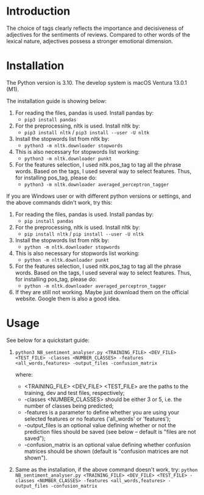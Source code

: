 # Introduction
The choice of tags clearly reflects the importance and decisiveness of adjectives for the sentiments of reviews. Compared to other words of the lexical nature, adjectives possess a stronger emotional dimension.

# Installation
The Python version is 3.10. The develop system is macOS Ventura 13.0.1 (M1).

The installation guide is showing below:
1. For reading the files, pandas is used. Install pandas by:
    * `pip3 install pandas`
2. For the preprocessing, nltk is used. Install nltk by:
    * `pip3 install nltk` / `pip3 install --user -U nltk`
3. Install the stopwords list from nltk by:
    * `python3 -m nltk.downloader stopwords`
4. This is also necessary for stopwords list working:
    * `python3 -m nltk.downloader punkt`
5. For the features selection, I used nltk.pos_tag to tag all the phrase words. Based on the tags, I used several way to select features. Thus, for installing pos_tag, please do:
    * `python3 -m nltk.downloader averaged_perceptron_tagger`


If you are Windows user or with different python versions or settings, and the above commands didn't work, try this:
1. For reading the files, pandas is used. Install pandas by:
    * `pip install pandas`
2. For the preprocessing, nltk is used. Install nltk by:
    * `pip install nltk` / `pip install --user -U nltk`
3. Install the stopwords list from nltk by:
    * `python -m nltk.downloader stopwords`
4. This is also necessary for stopwords list working:
    * `python -m nltk.downloader punkt`
5. For the features selection, I used nltk.pos_tag to tag all the phrase words. Based on the tags, I used several way to select features. Thus, for installing pos_tag, please do:
    * `python -m nltk.downloader averaged_perceptron_tagger`
6. If they are still not working. Maybe just download them on the official website. Google them is also a good idea.

# Usage
See below for a quickstart guide:

1. `python3 NB_sentiment_analyser.py <TRAINING_FILE> <DEV_FILE> <TEST_FILE> -classes <NUMBER_CLASSES> -features <all_words,features> -output_files -confusion_matrix`

    where:
    * <TRAINING_FILE> <DEV_FILE> <TEST_FILE> are the paths to the training, dev and test files, respectively;
    * -classes <NUMBER_CLASSES> should be either 3 or 5, i.e. the number of classes being predicted;
    * -features is a parameter to define whether you are using your selected features or no features ('all_words' or 'features');
    * -output_files is an optional value defining whether or not the prediction files should be saved (see below – default is "files are not saved"); 
    * -confusion_matrix is an optional value defining whether confusion matrices should be shown (default is "confusion matrices are not shown").

2. Same as the installation, if the above command doesn't work, try:
    `python NB_sentiment_analyser.py <TRAINING_FILE> <DEV_FILE> <TEST_FILE> -classes <NUMBER_CLASSES> -features <all_words,features> -output_files -confusion_matrix`